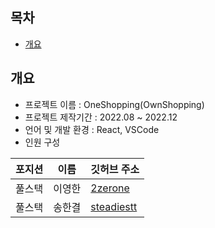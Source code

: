 ## 목차
  - [개요](#개요)

## 개요
- 프로젝트 이름 : OneShopping(OwnShopping)
- 프로젝트 제작기간 : 2022.08 ~ 2022.12
- 언어 및 개발 환경 : React, VSCode
- 인원 구성

|포지션|이름|깃허브 주소|
|------|---|---|
|풀스택|이영한|[2zerone](https://github.com/2zerone)|
|풀스택|송한결|[steadiestt](https://github.com/steadiestt)|
